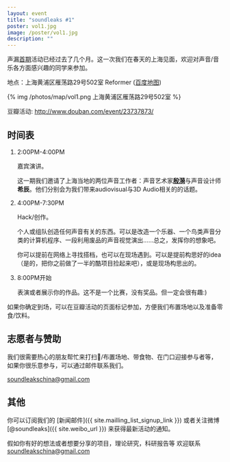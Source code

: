 ```yaml
---
layout: event
title: "soundleaks #1"
poster: vol1.jpg
image: /poster/vol1.jpg
description: ""
---
```


声漏[首期](http://www.soundleaks.org/post/soundleaks-vol0/)活动已经过去了几个月。这一次我们在春天的上海见面，欢迎对声音/音乐各方面感兴趣的同学来参加。

地点：上海黄浦区雁荡路29号502室 Reformer ([百度地图](http://map.baidu.com/?newmap=1&s=con%26wd%3D%E9%BB%84%E6%B5%A6%E5%8C%BA%E9%9B%81%E8%8D%A1%E8%B7%AF29%E5%8F%B7%26c%3D289&from=alamap&tpl=mapsite))

{% img /photos/map/vol1.png 上海黄浦区雁荡路29号502室 %}

豆瓣活动: <http://www.douban.com/event/23737873/>


## 时间表

1. 2:00PM-4:00PM

    嘉宾演讲。

    这一期我们邀请了上海当地的两位声音工作者：声音艺术家[**殷漪**](http://site.douban.com/yinyi/)与声音设计师**希辰**。他们分别会为我们带来audiovisual与3D Audio相关的的话题。


2. 4:00PM-7:30PM

    Hack/创作。

      个人或组队创造任何声音有关的东西。可以是改造一个乐器、一个鸟类声音分类的计算机程序、一段利用废品的声音视觉演出……总之，发挥你的想象吧。

    你可以提前在网络上寻找搭档，也可以在现场遇到。可以是提前构思好的idea（是的，把你之前做了一半的酷项目捡起来吧），或是现场构思出的。

3. 8:00PM开始

    表演或者展示你的作品。这不是一个比赛，没有奖品。但一定会很有趣:)


如果你确定到场，可以在豆瓣活动的页面标记参加，方便我们布置场地以及准备零食/饮料。


## 志愿者与赞助

我们很需要热心的朋友帮忙来打扫/布置场地、带食物、在门口迎接参与者等，
如果你很乐意参与，可以通过邮件联系我们。

<soundleakschina@gmail.com>


## 其他

你可以订阅我们的 [新闻邮件]({{ site.mailling_list_signup_link }}) 或者关注微博 [@soundleaks]({{ site.weibo_url }}) 来获得最新活动的通知。

假如你有好的想法或者想要分享的项目，理论研究，科研报告等
欢迎联系<soundleakschina@gmail.com>
